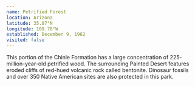```yaml
---
name: Petrified Forest
location: Arizona
latitude: 35.07°N
longitude: 109.78°W
established: December 9, 1962
visited: false
---
```


This portion of the Chinle Formation has a large concentration of 225-million-year-old petrified wood. The surrounding Painted Desert features eroded cliffs of red-hued volcanic rock called bentonite. Dinosaur fossils and over 350 Native American sites are also protected in this park.
